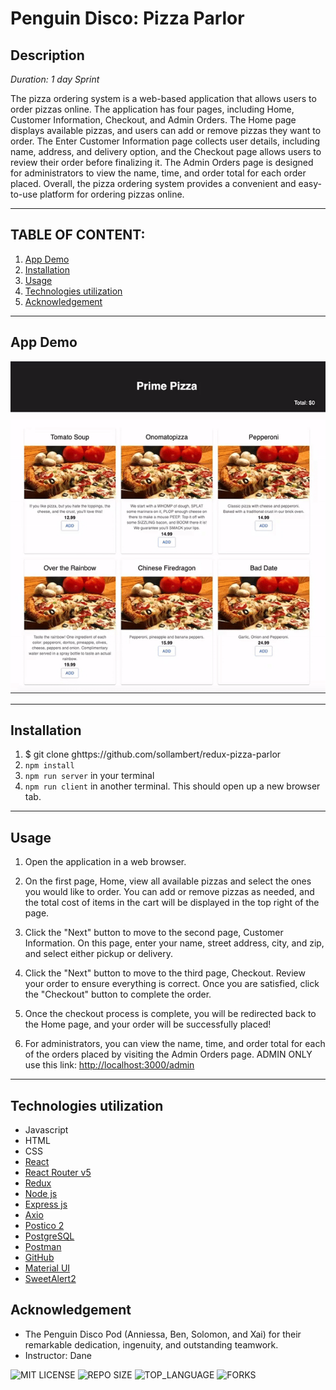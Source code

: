 # Penguin Disco: Pizza Parlor

## Description

_Duration: 1 day Sprint_

The pizza ordering system is a web-based application that allows users to order pizzas online. The application has four pages, including Home, Customer Information, Checkout, and Admin Orders. The Home page displays available pizzas, and users can add or remove pizzas they want to order. The Enter Customer Information page collects user details, including name, address, and delivery option, and the Checkout page allows users to review their order before finalizing it. The Admin Orders page is designed for administrators to view the name, time, and order total for each order placed. Overall, the pizza ordering system provides a convenient and easy-to-use platform for ordering pizzas online.

---
## **TABLE OF CONTENT:**
1. [App Demo](#app-demo)
1. [Installation](#installation)
1. [Usage](#usage)
1. [Technologies utilization](#technologies-utilization)
1. [Acknowledgement](#acknowledgement)

---
## App Demo
![demo](./public/images/pizza-demo.gif)


---

## Installation
1. $ git clone ghttps://github.com/sollambert/redux-pizza-parlor
1. `npm install`
1. `npm run server` in your terminal
1. `npm run client` in another terminal. This should open up a new browser tab.

---

## Usage

1. Open the application in a web browser.

1. On the first page, Home, view all available pizzas and select the ones you would like to order. You can add or remove pizzas as needed, and the total cost of items in the cart will be displayed in the top right of the page.

1. Click the "Next" button to move to the second page, Customer Information. On this page, enter your name, street address, city, and zip, and select either pickup or delivery. 

1. Click the "Next" button to move to the third page, Checkout. Review your order to ensure everything is correct. Once you are satisfied, click the "Checkout" button to complete the order. 

1. Once the checkout process is complete, you will be redirected back to the Home page, and your order will be successfully placed!

1. For administrators, you can view the name, time, and order total for each of the orders placed by visiting the Admin Orders page. ADMIN ONLY use this link: [http://localhost:3000/admin](http://localhost:3000/admin)

---

## Technologies utilization 

* Javascript
* HTML
* CSS
* [React](https://reactjs.org/)
* [React Router v5](https://v5.reactrouter.com/web/guides/quick-start)
* [Redux](https://redux.js.org/)
* [Node js](https://nodejs.org/en/about/)
* [Express js](https://expressjs.com/)
* [Axio](https://axio.com/)
* [Postico 2](https://eggerapps.at/postico2/)
* [PostgreSQL](https://www.postgresql.org/)
* [Postman](https://www.postman.com/)
* [GitHub](https://github.com/xaihang/) 
* [Material UI](https://mui.com/)
* [SweetAlert2](https://sweetalert2.github.io/)



## Acknowledgement
- The Penguin Disco Pod (Anniessa, Ben, Solomon, and Xai) for their remarkable dedication, ingenuity, and outstanding teamwork. 
- Instructor: Dane 


![MIT LICENSE](https://img.shields.io/github/license/scottbromander/the_marketplace.svg?style=flat-square)
![REPO SIZE](https://img.shields.io/github/repo-size/scottbromander/the_marketplace.svg?style=flat-square)
![TOP_LANGUAGE](https://img.shields.io/github/languages/top/scottbromander/the_marketplace.svg?style=flat-square)
![FORKS](https://img.shields.io/github/forks/scottbromander/the_marketplace.svg?style=social)
